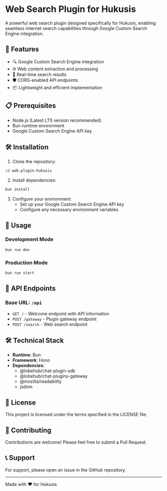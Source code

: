 # Web Search Plugin for Hukusis

A powerful web search plugin designed specifically for Hukusis, enabling seamless internet search capabilities through Google Custom Search Engine integration.

## 🚀 Features

- 🔍 Google Custom Search Engine integration
- 🌐 Web content extraction and processing
- 🔄 Real-time search results
- 🛡️ CORS-enabled API endpoints
- 📦 Lightweight and efficient implementation

## 📋 Prerequisites

- Node.js (Latest LTS version recommended)
- Bun runtime environment
- Google Custom Search Engine API key

## 🛠️ Installation

1. Clone the repository:
```bash
cd web-plugin-hukusis
```

2. Install dependencies:
```bash
bun install
```

3. Configure your environment:
   - Set up your Google Custom Search Engine API key
   - Configure any necessary environment variables

## 🚀 Usage

### Development Mode
```bash
bun run dev
```

### Production Mode
```bash
bun run start
```

## 📡 API Endpoints

### Base URL: `/api`

- `GET /` - Welcome endpoint with API information
- `POST /gateway` - Plugin gateway endpoint
- `POST /search` - Web search endpoint

## 🛠️ Technical Stack

- **Runtime**: Bun
- **Framework**: Hono
- **Dependencies**:
  - @lobehub/chat-plugin-sdk
  - @lobehub/chat-plugins-gateway
  - @mozilla/readability
  - jsdom

## 📝 License

This project is licensed under the terms specified in the LICENSE file.

## 🤝 Contributing

Contributions are welcome! Please feel free to submit a Pull Request.

## 📞 Support

For support, please open an issue in the GitHub repository.

---

Made with ❤️ for Hukusis
